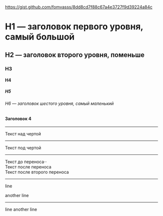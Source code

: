 https://gist.github.com/fomvasss/8dd8cd7f88c67a4e3727f9d39224a84c
# H1 — заголовок первого уровня, самый большой
## H2 — заголовок второго уровня, поменьше
### H3
#### H4
##### H5
###### H6 — заголовок шестого уровня, самый маленький

#### Заголовок 4

--------------------------

Текст над чертой

---

Текст под чертой

--------------------------

Текст до переноса⋅⋅  
Текст после переноса <br>
Текст после второго переноса

--------------------------

line

another line 

--------------------------

line 
another line